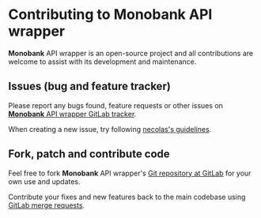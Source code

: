 # Contributing to Monobank API wrapper

**Monobank** API wrapper is an open-source project and all contributions
are welcome to assist with its development and maintenance.

## Issues (bug and feature tracker)

Please report any bugs found, feature requests or other issues on
[**Monobank** API wrapper GitLab tracker][wrapper-issues].

When creating a new issue, try following [necolas's guidelines][issue-guidelines].

## Fork, patch and contribute code

Feel free to fork **Monobank** API wrapper's [Git repository at GitLab][wrapper-gitlab] for your own use and
updates.

Contribute your fixes and new features back to the main codebase using
[GitLab merge requests][gitlab-merge-requests].

[wrapper-issues]: https://gitlab.com/bot-by/monobank-api/-/issues
[issue-guidelines]: http://github.com/necolas/issue-guidelines/#readme
[wrapper-gitlab]: https://gitlab.com/bot-by/monobank-api/
[gitlab-merge-requests]: https://docs.gitlab.com/ee/user/project/merge_requests/creating_merge_requests.html
